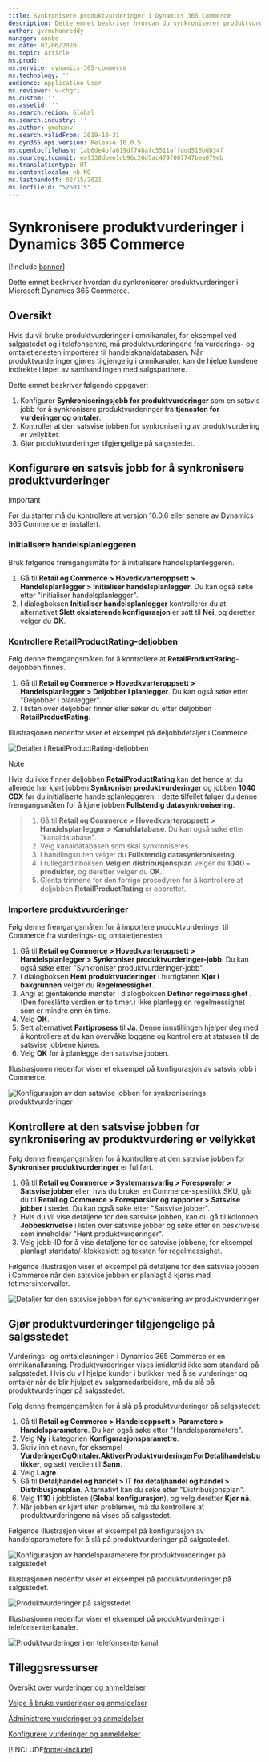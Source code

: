 ```yaml
---
title: Synkronisere produktvurderinger i Dynamics 365 Commerce
description: Dette emnet beskriver hvordan du synkroniserer produktvurderinger i Microsoft Dynamics 365 Commerce.
author: gvrmohanreddy
manager: annbe
ms.date: 02/06/2020
ms.topic: article
ms.prod: ''
ms.service: dynamics-365-commerce
ms.technology: ''
audience: Application User
ms.reviewer: v-chgri
ms.custom: ''
ms.assetid: ''
ms.search.region: Global
ms.search.industry: ''
ms.author: gmohanv
ms.search.validFrom: 2019-10-31
ms.dyn365.ops.version: Release 10.0.5
ms.openlocfilehash: 1ab6de4bfa619df74bafc5511affddd516bdb34f
ms.sourcegitcommit: eaf330dbee1db96c20d5ac479f007747bea079eb
ms.translationtype: HT
ms.contentlocale: nb-NO
ms.lasthandoff: 02/15/2021
ms.locfileid: "5260315"
---
```

# <a name="sync-product-ratings-in-dynamics-365-commerce"></a>Synkronisere produktvurderinger i Dynamics 365 Commerce

[!include [banner](includes/banner.md)]

Dette emnet beskriver hvordan du synkroniserer produktvurderinger i Microsoft Dynamics 365 Commerce.

## <a name="overview"></a>Oversikt

Hvis du vil bruke produktvurderinger i omnikanaler, for eksempel ved salgsstedet og i telefonsentre, må produktvurderingene fra vurderings- og omtaletjenesten importeres til handelskanaldatabasen. Når produktvurderinger gjøres tilgjengelig i omnikanaler, kan de hjelpe kundene indirekte i løpet av samhandlingen med salgspartnere.

Dette emnet beskriver følgende oppgaver:

1. Konfigurer **Synkroniseringsjobb for produktvurderinger** som en satsvis jobb for å synkronisere produktvurderinger fra **tjenesten for vurderinger og omtaler**.
1. Kontroller at den satsvise jobben for synkronisering av produktvurdering er vellykket.
1. Gjør produktvurderinger tilgjengelige på salgsstedet.

## <a name="configure-a-batch-job-to-synchronize-product-ratings"></a>Konfigurere en satsvis jobb for å synkronisere produktvurderinger

> [!IMPORTANT]
> Før du starter må du kontrollere at versjon 10.0.6 eller senere av Dynamics 365 Commerce er installert.

### <a name="initialize-the-commerce-scheduler"></a>Initialisere handelsplanleggeren

Bruk følgende fremgangsmåte for å initialisere handelsplanleggeren.

1. Gå til **Retail og Commerce \> Hovedkvarteroppsett \> Handelsplanlegger \> Initialiser handelsplanlegger**. Du kan også søke etter "Initialiser handelsplanlegger".
1. I dialogboksen **Initialiser handelsplanlegger** kontrollerer du at alternativet **Slett eksisterende konfigurasjon** er satt til **Nei**, og deretter velger du **OK**.

### <a name="verify-the-retailproductrating-subjob"></a>Kontrollere RetailProductRating-deljobben

Følg denne fremgangsmåten for å kontrollere at **RetailProductRating**-deljobben finnes.

1. Gå til **Retail og Commerce \> Hovedkvarteroppsett \> Handelsplanlegger \> Deljobber i planlegger**. Du kan også søke etter "Deljobber i planlegger".
1. I listen over deljobber finner eller søker du etter deljobben **RetailProductRating**.

Illustrasjonen nedenfor viser et eksempel på deljobbdetaljer i Commerce.

![Detaljer i RetailProductRating-deljobben](media/rnr-hq-ratings-sub-job.png)

> [!NOTE]
> Hvis du ikke finner deljobben **RetailProductRating** kan det hende at du allerede har kjørt jobben **Synkroniser produktvurderinger** og jobben **1040 CDX** før du initialiserte handelsplanleggeren. I dette tilfellet følger du denne fremgangsmåten for å kjøre jobben **Fullstendig datasynkronisering**.

> 1. Gå til **Retail og Commerce \> Hovedkvarteroppsett \> Handelsplanlegger \> Kanaldatabase**. Du kan også søke etter "kanaldatabase".
> 1. Velg kanaldatabasen som skal synkroniseres.
> 1. I handlingsruten velger du **Fullstendig datasynkronisering**.
> 1. I rullegardinboksen **Velg en distribusjonsplan** velger du **1040 – produkter**, og deretter velger du **OK**.
> 1. Gjenta trinnene for den forrige prosedyren for å kontrollere at deljobben **RetailProductRating** er opprettet.

### <a name="import-product-ratings"></a>Importere produktvurderinger

Følg denne fremgangsmåten for å importere produktvurderinger til Commerce fra vurderings- og omtaletjenesten:

1. Gå til **Retail og Commerce \> Hovedkvarteroppsett \> Handelsplanlegger \> Synkroniser produktvurderinger-jobb**. Du kan også søke etter "Synkroniser produktvurderinger-jobb".
1. I dialogboksen **Hent produktvurderinger** i hurtigfanen **Kjør i bakgrunnen** velger du **Regelmessighet**.
1. Angi et gjentakende mønster i dialogboksen **Definer regelmessighet** . (Den foreslåtte verdien er to timer.) Ikke planlegg en regelmessighet som er mindre enn én time.
1. Velg **OK**.
1. Sett alternativet **Partiprosess** til **Ja**. Denne innstillingen hjelper deg med å kontrollere at du kan overvåke loggene og kontrollere at statusen til de satsvise jobbene kjøres.
1. Velg **OK** for å planlegge den satsvise jobben.

Illustrasjonen nedenfor viser et eksempel på konfigurasjon av satsvis jobb i Commerce.

![Konfigurasjon av den satsvise jobben for synkroniserings produktvurderinger](media/rnr-hq-batchjob-recurrence.png)

## <a name="verify-that-the-batch-job-for-product-rating-synchronization-was-successful"></a>Kontrollere at den satsvise jobben for synkronisering av produktvurdering er vellykket

Følg denne fremgangsmåten for å kontrollere at den satsvise jobben for **Synkroniser produktvurderinger** er fullført.

1. Gå til **Retail og Commerce \> Systemansvarlig \> Forespørsler \> Satsvise jobber** eller, hvis du bruker en Commerce-spesifikk SKU, går du til **Retail og Commerce \> Forespørsler og rapporter \> Satsvise jobber** i stedet. Du kan også søke etter "Satsvise jobber".
1. Hvis du vil vise detaljene for den satsvise jobben, kan du gå til kolonnen **Jobbeskrivelse** i listen over satsvise jobber og søke etter en beskrivelse som inneholder "Hent produktvurderinger".
1. Velg jobb-ID for å vise detaljene for de satsvise jobbene, for eksempel planlagt startdato/-klokkeslett og teksten for regelmessighet.

Følgende illustrasjon viser et eksempel på detaljene for den satsvise jobben i Commerce når den satsvise jobben er planlagt å kjøres med totimersintervaller.

![Detaljer for den satsvise jobben for synkronisering av produktvurderinger](media/rnr-hq-batchjob-status-checking.png)

## <a name="make-product-ratings-available-at-the-pos"></a>Gjør produktvurderinger tilgjengelige på salgsstedet

Vurderings- og omtaleløsningen i Dynamics 365 Commerce er en omnikanalløsning. Produktvurderinger vises imidlertid ikke som standard på salgsstedet. Hvis du vil hjelpe kunder i butikker med å se vurderinger og omtaler når de blir hjulpet av salgsmedarbeidere, må du slå på produktvurderinger på salgsstedet.

Følg denne fremgangsmåten for å slå på produktvurderinger på salgsstedet:

1. Gå til **Retail og Commerce \> Handelsoppsett \> Parametere \> Handelsparametere**. Du kan også søke etter "Handelsparametere".
1. Velg **Ny** i kategorien **Konfigurasjonsparametre**.
1. Skriv inn et navn, for eksempel **VurderingerOgOmtaler.AktiverProduktvurderingerForDetaljhandelsbutikker**, og sett verdien til **Sann**.
1. Velg **Lagre**.
1. Gå til **Detaljhandel og handel \> IT for detaljhandel og handel \> Distribusjonsplan**. Alternativt kan du søke etter "Distribusjonsplan".
1. Velg **1110** i jobblisten (**Global konfigurasjon**), og velg deretter **Kjør nå**.
1. Når jobben er kjørt uten problemer, må du kontrollere at produktvurderingene nå vises på salgsstedet.

Følgende illustrasjon viser et eksempel på konfigurasjon av handelsparametere for å slå på produktvurderinger på salgsstedet.

![Konfigurasjon av handelsparametere for produktvurderinger på salgsstedet](media/rnr-hq-enable-ratings-in-pos.png)

Illustrasjonen nedenfor viser et eksempel på produktvurderinger på salgsstedet.

![Produktvurderinger på salgsstedet](media/rnr-pos-catalog-ratings.png)

Illustrasjonen nedenfor viser et eksempel på produktvurderinger i telefonsenterkanaler.

![Produktvurderinger i en telefonsenterkanal](media/rnr-call-center-ratings.png)

## <a name="additional-resources"></a>Tilleggsressurser

[Oversikt over vurderinger og anmeldelser](ratings-reviews-overview.md)

[Velge å bruke vurderinger og anmeldelser](opt-in-ratings-reviews.md)

[Administrere vurderinger og anmeldelser](manage-reviews.md)

[Konfigurere vurderinger og anmeldelser](configure-ratings-reviews.md)


[!INCLUDE[footer-include](../includes/footer-banner.md)]